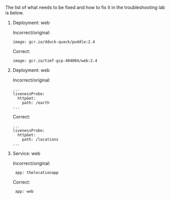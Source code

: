 <br/>
<br/>
<br/>
<br/>
<br/>
<br/>
<br/>
<br/>
<br/>
<br/>
<br/>
<br/>
<br/>
<br/>
<br/>
<br/>
<br/>
<br/>
<br/>
<br/>
<br/>
<br/>
<br/>
<br/>
<br/>
<br/>
<br/>
<br/>
<br/>
<br/>
<br/>
<br/>
<br/>
<br/>
<br/>
<br/>
<br/>
<br/>
<br/>
<br/>
<br/>
<br/>
<br/>
<br/>
<br/>
<br/>
<br/>
<br/>
<br/>
<br/>
<br/>
<br/>
<br/>
<br/>
<br/>
<br/>
<br/>
<br/>
<br/>
<br/>
<br/>
<br/>
<br/>
<br/>
<br/>
<br/>
<br/>
<br/>
<br/>
<br/>
<br/>
<br/>
<br/>
<br/>
<br/>
<br/>
<br/>
<br/>
The list of what needs to be fixed and how to fix it in the
troubleshooting lab is below.

1. Deployment: web

    Incorrect/original:

    ```
    image: gcr.io/dduck-quack/puddle:2.4
    ```

    Correct:

    ```
    image: gcr.io/timf-gcp-404004/web:2.4
    ```
1. Deployment: web

    Incorrect/original:

    ```
    ...
    livenessProbe:
      httpGet:
        path: /earth
    ...
    ```

    Correct:

    ```
    ...
    livenessProbe:
      httpGet:
        path: /locations
    ...
    ```

1. Service: web

    Incorrect/original:

    ```
     app: thelocationapp
    ```

    Correct:

    ```
     app: web
    ```

